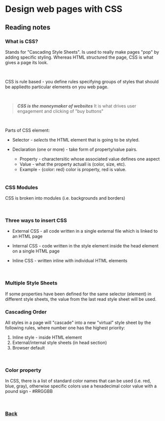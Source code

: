 # Design web pages with CSS

## Reading notes

### What is CSS?

Stands for "Cascading Style Sheets".  Is used to really make pages "pop" by adding specific styling.  Whereas HTML structured the page, CSS is what gives a page its look.

<br>

CSS is rule based - you define rules specifying groups of styles that should be appliedto particular elements on you web page.

<br>

> ***CSS is the moneymaker of websites***
>  It is what drives user engagement and clicking of "buy buttons"

<br>

Parts of CSS element:

* Selector - *selects* the HTML element that is going to be styled.
* Declaration (one or more) - take form of property/value pairs.
  * Property - charactersitic whose associated value defines one aspect
  * Value - what the property actuall is (color, size, etc).
  * Example - {color: red} color is property, red is value.

  <br>

### CSS Modules

CSS is broken into modules (i.e. backgrounds and borders)

<br>

### Three ways to insert CSS 
 
 * External CSS - all code written in a single external file which is linked to an HTML page
 
 * Internal CSS - code written in the style element inside the head element on a single HTML page

 * Inline CSS - written inline with individual HTML elements

 <br>

### Multiple Style Sheets

If some properties have been defined for the same selector (element) in different style sheets, the value from the last read style sheet will be used.

### Cascading Order

All styles in a page will "cascade" into a new "virtual" style sheet by the following rules, where number one has the highest priority:

  1. Inline style - inside HTML element
  2. External/internal style sheets (in head section)
  3. Browser default

<br>

### Color property

In CSS, there is a list of standard color names that can be used (i.e. red, blue, gray), otherwise specific colors use a hexadecimal color value with a pound sign - #RRGGBB

<br>

### [Back](reading-notes/102/102-TOC.html)
